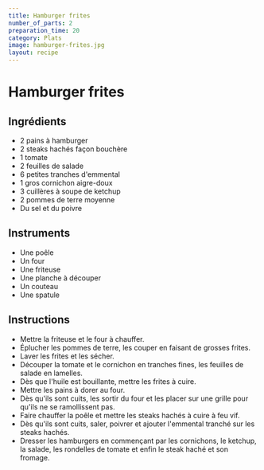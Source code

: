 ```yaml
---
title: Hamburger frites
number_of_parts: 2
preparation_time: 20
category: Plats
image: hamburger-frites.jpg
layout: recipe
---
```

# Hamburger frites

## Ingrédients

- 2 pains à hamburger
- 2 steaks hachés façon bouchère
- 1 tomate
- 2 feuilles de salade
- 6 petites tranches d'emmental
- 1 gros cornichon aigre-doux
- 3 cuillères à soupe de ketchup
- 2 pommes de terre moyenne
- Du sel et du poivre

## Instruments

- Une poêle
- Un four
- Une friteuse
- Une planche à découper
- Un couteau
- Une spatule

## Instructions

- Mettre la friteuse et le four à chauffer.
- Éplucher les pommes de terre, les couper en faisant de grosses frites.
- Laver les frites et les sécher.
- Découper la tomate et le cornichon en tranches fines, les feuilles de salade en lamelles.
- Dès que l'huile est bouillante, mettre les frites à cuire.
- Mettre les pains à dorer au four.
- Dès qu'ils sont cuits, les sortir du four et les placer sur une grille pour qu'ils ne se ramollissent pas.
- Faire chauffer la poêle et mettre les steaks hachés à cuire à feu vif.
- Dès qu'ils sont cuits, saler, poivrer et ajouter l'emmental tranché sur les steaks hachés.
- Dresser les hamburgers en commençant par les cornichons, le ketchup, la salade, les rondelles de tomate et enfin le steak haché et son fromage.
